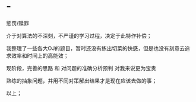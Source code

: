 # -
惩罚/赎罪

介于对算法的不深刻，不严谨的学习过程，决定于此特作补偿；

我整理了一些各大OJ的题目，暂时还没有练出切菜的快感，但是也没有刻意去追求效率和时间上的高能效；

现阶段，完善的思路 和 对问题的准确分析预判 对我来说更为宝贵

熟练的抽象问题，并用不同对策解出结果才是现在应该去做的事；

以上；
